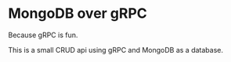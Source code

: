 # MongoDB over gRPC

Because gRPC is fun.

This is a small CRUD api using gRPC and MongoDB as a database.
